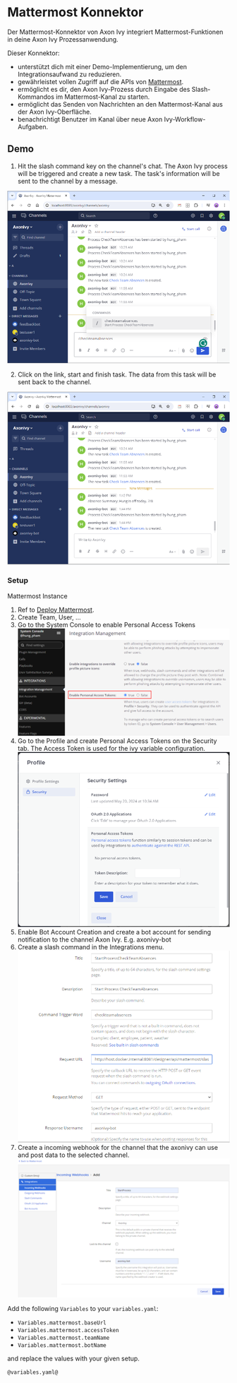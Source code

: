 # Mattermost Konnektor

Der Mattermost-Konnektor von Axon Ivy integriert Mattermost-Funktionen in deine Axon Ivy Prozessanwendung.

Dieser Konnektor:

- unterstützt dich mit einer Demo-Implementierung, um den Integrationsaufwand zu reduzieren.
- gewährleistet vollen Zugriff auf die APIs von [Mattermost](https://api.mattermost.com/).
- ermöglicht es dir, den Axon Ivy-Prozess durch Eingabe des Slash-Kommandos im Mattermost-Kanal zu starten.
- ermöglicht das Senden von Nachrichten an den Mattermost-Kanal aus der Axon Ivy-Oberfläche.
- benachrichtigt Benutzer im Kanal über neue Axon Ivy-Workflow-Aufgaben.

## Demo

1. Hit the slash command key on the channel's chat.
The Axon Ivy process will be triggered and create a new task.
The task's information will be sent to the channel by a message.

![call-slash-command](images/slash-command.png)

2. Click on the link, start and finish task.
The data from this task will be sent back to the channel.

![task-notification-from-ivy](images/task-notification-from-ivy.png)

### Setup

Mattermost Instance

1. Ref to [Deploy Mattermost](https://docs.mattermost.com/guides/deployment.html).
2. Create Team, User, ...
3. Go to the System Console to enable Personal Access Tokens
![enable-personal-access-token](images/enable-personal-access-token.png)
4. Go to the Profile and create Personal Access Tokens on the Security tab. The Access Token is used for the ivy variable configuration.
![create-personal-access-token](images/create-personal-access-token.png)
5. Enable Bot Account Creation and create a bot account for sending notification to the channel Axon Ivy. E.g. axonivy-bot
6. Create a slash command in the Integrations menu.
![create-slash-command](images/create-slash-command.png)
7. Create a incoming webhook for the channel that the axonivy can use and post data to the selected channel.
![create-incoming-webhook](images/create-incoming-webhook.png)

Add the following `Variables` to your `variables.yaml`:

- `Variables.mattermost.baseUrl`
- `Variables.mattermost.accessToken`
- `Variables.mattermost.teamName`
- `Variables.mattermost.botName`

and replace the values with your given setup.

```
@variables.yaml@
```

